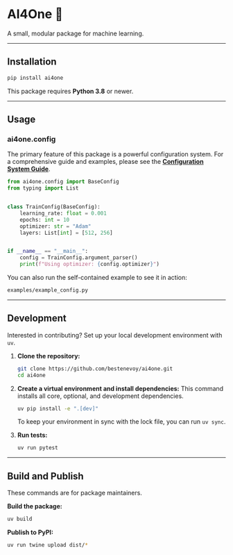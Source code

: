 
# AI4One 🤖

A small, modular package for machine learning.

---

## Installation


```bash
pip install ai4one
````

This package requires **Python 3.8** or newer.

-----

## Usage

### ai4one.config
The primary feature of this package is a powerful configuration system. For a comprehensive guide and examples, please see the **[Configuration System Guide](docs/config.md)**.

```python
from ai4one.config import BaseConfig
from typing import List


class TrainConfig(BaseConfig):
    learning_rate: float = 0.001
    epochs: int = 10
    optimizer: str = "Adam"
    layers: List[int] = [512, 256]


if __name__ == "__main__":
    config = TrainConfig.argument_parser()
    print(f"Using optimizer: {config.optimizer}")
```

You can also run the self-contained example to see it in action:

```bash
examples/example_config.py
```

-----

## Development

Interested in contributing? Set up your local development environment with `uv`.

1.  **Clone the repository:**

    ```bash
    git clone https://github.com/bestenevoy/ai4one.git
    cd ai4one
    ```

2.  **Create a virtual environment and install dependencies:**
    This command installs all core, optional, and development dependencies.

    ```bash
    uv pip install -e ".[dev]"
    ```

    To keep your environment in sync with the lock file, you can run `uv sync`.

3.  **Run tests:**

    ```bash
    uv run pytest
    ```

-----

## Build and Publish

These commands are for package maintainers.

**Build the package:**

```bash
uv build
```

**Publish to PyPI:**

```bash
uv run twine upload dist/*
```

